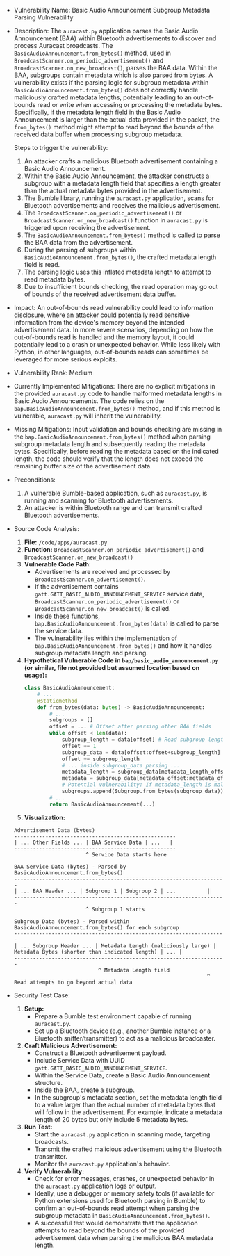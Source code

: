 - Vulnerability Name: Basic Audio Announcement Subgroup Metadata Parsing Vulnerability

- Description:
    The `auracast.py` application parses the Basic Audio Announcement (BAA) within Bluetooth advertisements to discover and process Auracast broadcasts. The `BasicAudioAnnouncement.from_bytes()` method, used in `BroadcastScanner.on_periodic_advertisement()` and `BroadcastScanner.on_new_broadcast()`, parses the BAA data.  Within the BAA, subgroups contain metadata which is also parsed from bytes. A vulnerability exists if the parsing logic for subgroup metadata within `BasicAudioAnnouncement.from_bytes()` does not correctly handle maliciously crafted metadata lengths, potentially leading to an out-of-bounds read or write when accessing or processing the metadata bytes. Specifically, if the metadata length field in the Basic Audio Announcement is larger than the actual data provided in the packet, the `from_bytes()` method might attempt to read beyond the bounds of the received data buffer when processing subgroup metadata.

    Steps to trigger the vulnerability:
    1. An attacker crafts a malicious Bluetooth advertisement containing a Basic Audio Announcement.
    2. Within the Basic Audio Announcement, the attacker constructs a subgroup with a metadata length field that specifies a length greater than the actual metadata bytes provided in the advertisement.
    3. The Bumble library, running the `auracast.py` application, scans for Bluetooth advertisements and receives the malicious advertisement.
    4. The `BroadcastScanner.on_periodic_advertisement()` or `BroadcastScanner.on_new_broadcast()` function in `auracast.py` is triggered upon receiving the advertisement.
    5. The `BasicAudioAnnouncement.from_bytes()` method is called to parse the BAA data from the advertisement.
    6. During the parsing of subgroups within `BasicAudioAnnouncement.from_bytes()`, the crafted metadata length field is read.
    7. The parsing logic uses this inflated metadata length to attempt to read metadata bytes.
    8. Due to insufficient bounds checking, the read operation may go out of bounds of the received advertisement data buffer.

- Impact:
    An out-of-bounds read vulnerability could lead to information disclosure, where an attacker could potentially read sensitive information from the device's memory beyond the intended advertisement data. In more severe scenarios, depending on how the out-of-bounds read is handled and the memory layout, it could potentially lead to a crash or unexpected behavior. While less likely with Python, in other languages, out-of-bounds reads can sometimes be leveraged for more serious exploits.

- Vulnerability Rank: Medium

- Currently Implemented Mitigations:
    There are no explicit mitigations in the provided `auracast.py` code to handle malformed metadata lengths in Basic Audio Announcements. The code relies on the `bap.BasicAudioAnnouncement.from_bytes()` method, and if this method is vulnerable, `auracast.py` will inherit the vulnerability.

- Missing Mitigations:
    Input validation and bounds checking are missing in the `bap.BasicAudioAnnouncement.from_bytes()` method when parsing subgroup metadata length and subsequently reading the metadata bytes. Specifically, before reading the metadata based on the indicated length, the code should verify that the length does not exceed the remaining buffer size of the advertisement data.

- Preconditions:
    1. A vulnerable Bumble-based application, such as `auracast.py`, is running and scanning for Bluetooth advertisements.
    2. An attacker is within Bluetooth range and can transmit crafted Bluetooth advertisements.

- Source Code Analysis:
    1. **File:** `/code/apps/auracast.py`
    2. **Function:** `BroadcastScanner.on_periodic_advertisement()` and `BroadcastScanner.on_new_broadcast()`
    3. **Vulnerable Code Path:**
        - Advertisements are received and processed by `BroadcastScanner.on_advertisement()`.
        - If the advertisement contains `gatt.GATT_BASIC_AUDIO_ANNOUNCEMENT_SERVICE` service data, `BroadcastScanner.on_periodic_advertisement()` or `BroadcastScanner.on_new_broadcast()` is called.
        - Inside these functions, `bap.BasicAudioAnnouncement.from_bytes(data)` is called to parse the service data.
        - The vulnerability lies within the implementation of `bap.BasicAudioAnnouncement.from_bytes()` and how it handles subgroup metadata length and parsing.
    4. **Hypothetical Vulnerable Code in `bap/basic_audio_announcement.py` (or similar, file not provided but assumed location based on usage):**
       ```python
       class BasicAudioAnnouncement:
           # ...
           @staticmethod
           def from_bytes(data: bytes) -> BasicAudioAnnouncement:
               # ...
               subgroups = []
               offset = ... # Offset after parsing other BAA fields
               while offset < len(data):
                   subgroup_length = data[offset] # Read subgroup length
                   offset += 1
                   subgroup_data = data[offset:offset+subgroup_length] # Read subgroup data
                   offset += subgroup_length
                   # ... inside subgroup_data parsing ...
                   metadata_length = subgroup_data[metadata_length_offset] # Read metadata length from subgroup
                   metadata = subgroup_data[metadata_offset:metadata_offset+metadata_length] # Read metadata based on length
                   # Potential vulnerability: If metadata_length is maliciously large, this read could go out of bounds of subgroup_data or even the original 'data' buffer if not carefully implemented in 'from_bytes'
                   subgroups.append(Subgroup.from_bytes(subgroup_data)) # Actual implementation might be different but concept is same
               # ...
               return BasicAudioAnnouncement(...)
       ```
    5. **Visualization:**

    ```
    Advertisement Data (bytes)
    ----------------------------------------------------
    | ... Other Fields ... | BAA Service Data | ...   |
    ----------------------------------------------------
                           ^ Service Data starts here

    BAA Service Data (bytes) - Parsed by BasicAudioAnnouncement.from_bytes()
    --------------------------------------------------------------------
    | ... BAA Header ... | Subgroup 1 | Subgroup 2 | ...          |
    --------------------------------------------------------------------
                           ^ Subgroup 1 starts

    Subgroup Data (bytes) - Parsed within BasicAudioAnnouncement.from_bytes() for each subgroup
    --------------------------------------------------------------------
    | ... Subgroup Header ... | Metadata Length (maliciously large) | Metadata Bytes (shorter than indicated length) | ... |
    --------------------------------------------------------------------
                               ^ Metadata Length field
                                                                  ^ Read attempts to go beyond actual data
    ```

- Security Test Case:
    1. **Setup:**
        - Prepare a Bumble test environment capable of running `auracast.py`.
        - Set up a Bluetooth device (e.g., another Bumble instance or a Bluetooth sniffer/transmitter) to act as a malicious broadcaster.
    2. **Craft Malicious Advertisement:**
        - Construct a Bluetooth advertisement payload.
        - Include Service Data with UUID `gatt.GATT_BASIC_AUDIO_ANNOUNCEMENT_SERVICE`.
        - Within the Service Data, create a Basic Audio Announcement structure.
        - Inside the BAA, create a subgroup.
        - In the subgroup's metadata section, set the metadata length field to a value larger than the actual number of metadata bytes that will follow in the advertisement. For example, indicate a metadata length of 20 bytes but only include 5 metadata bytes.
    3. **Run Test:**
        - Start the `auracast.py` application in scanning mode, targeting broadcasts.
        - Transmit the crafted malicious advertisement using the Bluetooth transmitter.
        - Monitor the `auracast.py` application's behavior.
    4. **Verify Vulnerability:**
        - Check for error messages, crashes, or unexpected behavior in the `auracast.py` application logs or output.
        - Ideally, use a debugger or memory safety tools (if available for Python extensions used for Bluetooth parsing in Bumble) to confirm an out-of-bounds read attempt when parsing the subgroup metadata in `BasicAudioAnnouncement.from_bytes()`.
        - A successful test would demonstrate that the application attempts to read beyond the bounds of the provided advertisement data when parsing the malicious BAA metadata length.